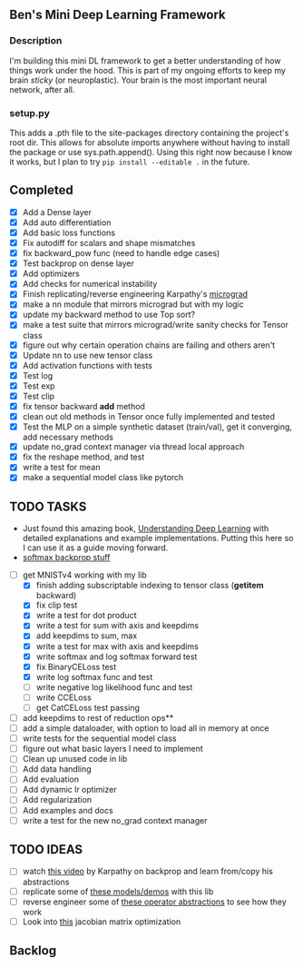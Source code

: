 ## Ben's Mini Deep Learning Framework

### Description
I'm building this mini DL framework to get a better understanding of how things work under the hood. This is part of my ongoing efforts to keep my brain *sticky* (or neuroplastic). Your brain is the most important neural network, after all.

### setup.py
This adds a .pth file to the site-packages directory containing the project's root dir. This allows for absolute imports anywhere without having to install the package or use sys.path.append(). Using this right now because I know it works, but I plan to try `pip install --editable .` in the future.

## Completed
- [X] Add a Dense layer
- [X] Add auto differentiation
- [X] Add basic loss functions
- [X] Fix autodiff for scalars and shape mismatches
- [X] fix backward_pow func (need to handle edge cases)
- [X] Test backprop on dense layer
- [X] Add optimizers
- [X] Add checks for numerical instability
- [X] Finish replicating/reverse engineering Karpathy's [micrograd](https://github.com/karpathy/micrograd)
- [X] make a nn module that mirrors micrograd but with my logic
- [X] update my backward method to use Top sort?
- [X] make a test suite that mirrors micrograd/write sanity checks for Tensor class
- [X] figure out why certain operation chains are failing and others aren't
- [X] Update nn to use new tensor class
- [X] Add activation functions with tests
- [X] Test log
- [X] Test exp
- [X] Test clip
- [X] fix tensor backward __add__ method
- [X] clean out old methods in Tensor once fully implemented and tested
- [X] Test the MLP on a simple synthetic dataset (train/val), get it converging, add necessary methods
- [X] update no_grad context manager via thread local approach
- [X] fix the reshape method, and test
- [X] write a test for mean
- [X] make a sequential model class like pytorch

## TODO TASKS
- Just found this amazing book, [Understanding Deep Learning](https://udlbook.github.io/udlbook/) with detailed explanations and example implementations. Putting this here so I can use it as a guide moving forward.
- [softmax backprop stuff](https://eli.thegreenplace.net/2016/the-softmax-function-and-its-derivative/)

- [ ] get MNISTv4 working with my lib
  - [X] finish adding subscriptable indexing to tensor class (__getitem__ backward)
  - [X] fix clip test
  - [X] write a test for dot product
  - [X] write a test for sum with axis and keepdims
  - [X] add keepdims to sum, max
  - [X] write a test for max with axis and keepdims
  - [X] write softmax and log softmax forward test
  - [X] fix BinaryCELoss test
  - [X] write log softmax func and test
  - [ ] write negative log likelihood func and test
  - [ ] write CCELoss
  - [ ] get CatCELoss test passing

- [ ] add keepdims to rest of reduction ops**
- [ ] add a simple dataloader, with option to load all in memory at once
- [ ] write tests for the sequential model class
- [ ] figure out what basic layers I need to implement
- [ ] Clean up unused code in lib
- [ ] Add data handling
- [ ] Add evaluation
- [ ] Add dynamic lr optimizer
- [ ] Add regularization
- [ ] Add examples and docs
- [ ] write a test for the new no_grad context manager

## TODO IDEAS
- [ ] watch [this video](https://www.youtube.com/watch?v=VMj-3S1tku0) by Karpathy on backprop and learn from/copy his abstractions
- [ ] replicate some of [these models/demos](https://github.com/probml/pyprobml/tree/master/notebooks/book1/13) with this lib
- [ ] reverse engineer some of [these operator abstractions](https://github.com/wilson-labs/cola) to see how they work 
- [ ] Look into [this](https://vmartin.fr/automatic-jacobian-matrix-computation-with-sympy.html) jacobian matrix optimization

## Backlog